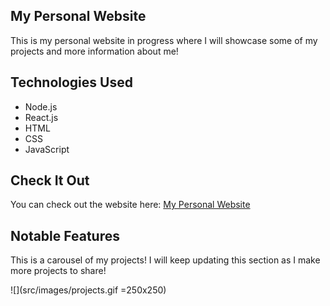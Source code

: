 ## My Personal Website
This is my personal website in progress where I will showcase some of my projects and more information about me!

## Technologies Used
- Node.js
- React.js 
- HTML
- CSS
- JavaScript

## Check It Out
You can check out the website here: [My Personal Website](https://personal-website-anjali.web.app/)

## Notable Features
This is a carousel of my projects! I will keep updating this section as I make more projects to share!

![](src/images/projects.gif =250x250)

